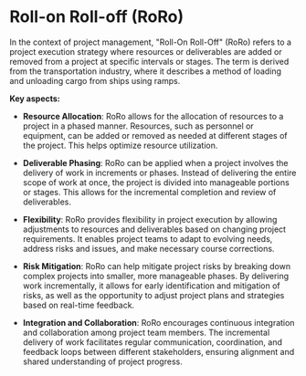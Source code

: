 # Roll-on Roll-off (RoRo)

In the context of project management, "Roll-On Roll-Off" (RoRo) refers to a project execution strategy where resources or deliverables are added or removed from a project at specific intervals or stages. The term is derived from the transportation industry, where it describes a method of loading and unloading cargo from ships using ramps.

**Key aspects:**

* **Resource Allocation**: RoRo allows for the allocation of resources to a project in a phased manner. Resources, such as personnel or equipment, can be added or removed as needed at different stages of the project. This helps optimize resource utilization.

* **Deliverable Phasing**: RoRo can be applied when a project involves the delivery of work in increments or phases. Instead of delivering the entire scope of work at once, the project is divided into manageable portions or stages. This allows for the incremental completion and review of deliverables.

* **Flexibility**: RoRo provides flexibility in project execution by allowing adjustments to resources and deliverables based on changing project requirements. It enables project teams to adapt to evolving needs, address risks and issues, and make necessary course corrections.

* **Risk Mitigation**: RoRo can help mitigate project risks by breaking down complex projects into smaller, more manageable phases. By delivering work incrementally, it allows for early identification and mitigation of risks, as well as the opportunity to adjust project plans and strategies based on real-time feedback.

* **Integration and Collaboration**: RoRo encourages continuous integration and collaboration among project team members. The incremental delivery of work facilitates regular communication, coordination, and feedback loops between different stakeholders, ensuring alignment and shared understanding of project progress.
